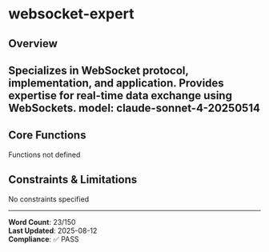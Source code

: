 # websocket-expert

## Overview

Specializes in WebSocket protocol, implementation, and application. Provides expertise for real-time data exchange using WebSockets.
model: claude-sonnet-4-20250514
---

## Core Functions

Functions not defined

## Constraints & Limitations

No constraints specified



---
**Word Count**: 23/150  
**Last Updated**: 2025-08-12  
**Compliance**: ✅ PASS
